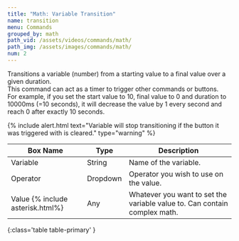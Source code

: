 ```yaml
---
title: "Math: Variable Transition"
name: transition
menu: Commands
grouped_by: math
path_vid: /assets/videos/commands/math/
path_img: /assets/images/commands/math/
num: 2
---
```


Transitions a variable (number) from a starting value to a final value over a given duration.\
This command can act as a timer to trigger other commands or buttons.\
For example, if you set the start value to 10, final value to 0 and duration to 10000ms (=10 seconds), it will decrease the value by 1 every second and reach 0 after exactly 10 seconds.

{% include alert.html text="Variable will stop transitioning if the button it was triggered with is cleared." type="warning" %}  

| Box Name | Type | Description | 
|-------|--------|--------
| Variable | String | Name of the variable. |
| Operator | Dropdown | Operator you wish to use on the value.|
| Value {% include asterisk.html%}| Any | Whatever you want to set the variable value to. Can contain complex math.
{:class='table table-primary' }










